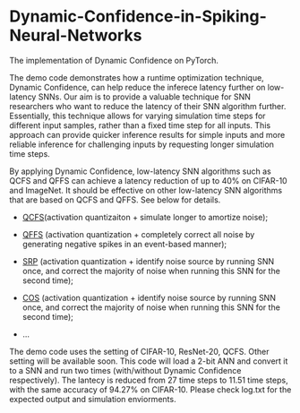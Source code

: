 # Dynamic-Confidence-in-Spiking-Neural-Networks
The implementation of Dynamic Confidence on PyTorch.

The demo code demonstrates how a runtime optimization technique, Dynamic Confidence, can help reduce the inferece latency further on low-latency SNNs. Our aim is to provide a valuable technique for SNN researchers who want to reduce the latency of their SNN algorithm further. Essentially, this technique allows for varying simulation time steps for different input samples, rather than a fixed time step for all inputs. This approach can provide quicker inference results for simple inputs and more reliable inference for challenging inputs by requesting longer simulation time steps.


By applying Dynamic Confidence, low-latency SNN algorithms such as QCFS and QFFS can achieve a latency reduction of up to 40% on CIFAR-10 and ImageNet. It should be effective on other low-latency SNN algorithms that are based on QCFS and QFFS. See below for details.

* [QCFS](https://arxiv.org/pdf/2303.04347.pdf)(activation quantizaiton + simulate longer to amortize noise);

* [QFFS](https://www.frontiersin.org/articles/10.3389/fnins.2022.918793/full) (activation quantization + completely correct all noise by generating negative spikes in an event-based manner);

* [SRP](https://arxiv.org/pdf/2302.02091.pdf) (activation quantization + identify noise source by running SNN once, and correct the majority of noise when running this SNN for the second time);

* [COS](https://arxiv.org/pdf/2302.10685.pdf) (activation quantization + identify noise source by running SNN once, and correct the majority of noise when running this SNN for the second time);
* ...


The demo code uses the setting of CIFAR-10, ResNet-20, QCFS. Other setting will be available soon.
This code will load a 2-bit ANN and convert it to a SNN and run two times (with/without Dynamic Confidence respectively). The lantecy is reduced from 27 time steps to 11.51 time steps, with the same accuracy of 94.27% on CIFAR-10. Please check log.txt for the expected output and simulation enviorments.

